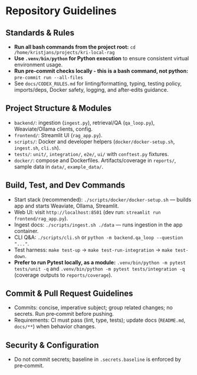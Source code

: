 # Repository Guidelines

## Standards & Rules
- **Run all bash commands from the project root:** `cd /home/kristjans/projects/kri-local-rag`
- **Use `.venv/bin/python` for Python execution** to ensure consistent virtual environment usage.
- **Run pre-commit checks locally - this is a bash command, not python:** `pre-commit run --all-files`
- See `docs/CODEX_RULES.md` for linting/formatting, typing, testing policy, imports/deps, Docker safety, logging, and after‑edits guidance.

## Project Structure & Modules
- `backend/`: ingestion (`ingest.py`), retrieval/QA (`qa_loop.py`), Weaviate/Ollama clients, config.
- `frontend/`: Streamlit UI (`rag_app.py`).
- `scripts/`: Docker and developer helpers (`docker/docker-setup.sh`, `ingest.sh`, `cli.sh`).
- `tests/`: `unit/`, `integration/`, `e2e/`, `ui/` with `conftest.py` fixtures.
- `docker/`: compose and Dockerfiles. Artifacts/coverage in `reports/`, sample data in `data/`, `example_data/`.

## Build, Test, and Dev Commands
- Start stack (recommended): `./scripts/docker/docker-setup.sh` — builds app and starts Weaviate, Ollama, Streamlit.
- Web UI: visit `http://localhost:8501` (dev run: `streamlit run frontend/rag_app.py`).
- Ingest docs: `./scripts/ingest.sh ./data` — runs ingestion in the app container.
- CLI Q&A: `./scripts/cli.sh` or `python -m backend.qa_loop --question "..."`.
- Test harness: `make test-up` → `make test-run-integration` → `make test-down`.
- **Prefer to run Pytest locally, as a module:** `.venv/bin/python -m pytest tests/unit -q` and  `.venv/bin/python -m pytest tests/integration -q` 
  (coverage outputs to `reports/coverage`).
## Commit & Pull Request Guidelines
- Commits: concise, imperative subject; group related changes; no secrets. Run pre‑commit before pushing.
- Requirements: CI must pass (lint, type, tests); update docs (`README.md`, `docs/**`) when behavior changes.

## Security & Configuration
- Do not commit secrets; baseline in `.secrets.baseline` is enforced by pre‑commit.